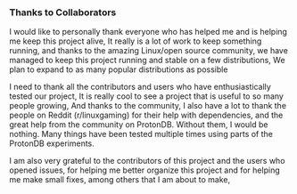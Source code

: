 ### Thanks to Collaborators

<p>I would like to personally thank everyone who has helped me and is helping me keep this project alive,
  It really is a lot of work to keep something running, and thanks to the amazing Linux/open source community, 
  we have managed to keep this project running and stable on a few distributions, We plan to expand to as many popular distributions as possible</p> 
<p>I need to thank all the contributors and users who have enthusiastically tested our project,
  It is really cool to see a project that is useful to so many people growing,
  And thanks to the community, I also have a lot to thank the people on Reddit (r/linuxgaming) for their help with dependencies,
  and the great help from the community on ProtonDB. Without them, I would be nothing.
  Many things have been tested multiple times using parts of the ProtonDB experiments.</p>
  <p>I am also very grateful to the contributors of this project and the users who opened issues,
  for helping me better organize this project and for helping me make small fixes, among others that I am about to make, </p>

